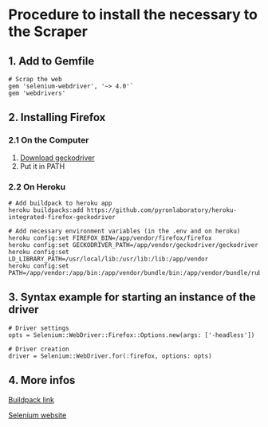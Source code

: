 # Procedure to install the necessary to the Scraper

## 1. Add to Gemfile

```
# Scrap the web
gem 'selenium-webdriver', '~> 4.0'`
gem 'webdrivers'
```

## 2. Installing Firefox

### 2.1 On the Computer

1. [Download geckodriver](https://github.com/mozilla/geckodriver/releases)
1. Put it in PATH

### 2.2 On Heroku

```
# Add buildpack to heroku app
heroku buildpacks:add https://github.com/pyronlaboratory/heroku-integrated-firefox-geckodriver

# Add necessary environment variables (in the .env and on heroku)
heroku config:set FIREFOX_BIN=/app/vendor/firefox/firefox
heroku config:set GECKODRIVER_PATH=/app/vendor/geckodriver/geckodriver
heroku config:set LD_LIBRARY_PATH=/usr/local/lib:/usr/lib:/lib:/app/vendor
heroku config:set PATH=/app/vendor:/app/bin:/app/vendor/bundle/bin:/app/vendor/bundle/ruby/3.0.0/bin:/usr/local/bin:/usr/bin:/bin:/app/vendor/firefox
```

## 3. Syntax example for starting an instance of the driver

```
# Driver settings
opts = Selenium::WebDriver::Firefox::Options.new(args: ['-headless'])

# Driver creation
driver = Selenium::WebDriver.for(:firefox, options: opts)
```

## 4. More infos

[Buildpack link](https://elements.heroku.com/buildpacks/pyronlaboratory/heroku-integrated-firefox-geckodriver)

[Selenium website](https://www.selenium.dev/documentation/)